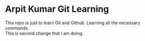 # Arpit Kumar Git Learning
This repo is just to learn Git and Github.
Learning all the necessary commands.
<br>
This is second change that I am doing.  
